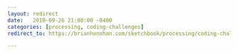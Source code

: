 ```yaml
---
layout: redirect
date:   2018-09-26 21:00:00 -0400
categories: [processing, coding-challenges]
redirect_to: https://brianhonohan.com/sketchbook/processing/coding-challenges/starfield/

---
```

